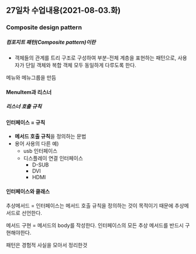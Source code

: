 ## 27일차 수업내용(2021-08-03.화)

### Composite design pattern

##### **컴포지트 패턴**(Composite pattern)이란

- 객체들의 관계를 트리 구조로 구성하여 부분-전체 계층을 표현하는 패턴으로, 사용자가 단일 객체와 복합 객체 모두 동일하게 다루도록 한다.

메뉴와 메뉴그룹을 만듬



#### MenuItem과 리스너



##### 리스너 호출 규칙



#### 인터페이스 = 규칙

- **메서드 호출 규칙**을 정의하는 문법
- 용어 사용의 다른 예)
  - usb 인터페이스
  - 디스플레이 연결 인터페이스
    - D-SUB
    - DVI
    - HDMI

#### 인터페이스와 클래스

추상메서드 = 인터페이스는 메서드 호출 규칙을 정의하는 것이 목적이기 때문에 추상메서드로 선언한다.

메서드 구현 = 메서드의 body를 작성한다. 인터페이스의 모든 추상 메서드를 반드시 구현해야한다.

패턴은 경험적 사실을 모아서 정리한것

